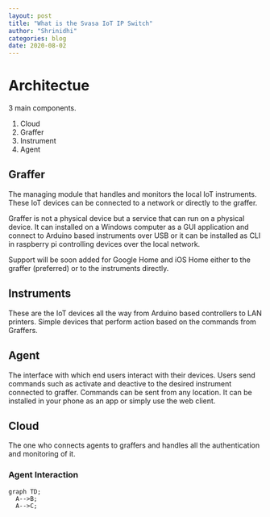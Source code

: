 ```yaml
---
layout: post
title: "What is the Svasa IoT IP Switch"
author: "Shrinidhi"
categories: blog
date: 2020-08-02
---
```


# Architectue

3 main components. 

1. Cloud
2. Graffer
3. Instrument
4. Agent

## Graffer

The managing module that handles and monitors the local IoT instruments. These IoT devices can be connected to a network or directly to the graffer.

Graffer is not a physical device but a service that can run on a physical device. It can installed on a Windows computer as a GUI application and connect to Arduino based instruments over USB or it can be installed as CLI in raspberry pi controlling devices over the local network.

Support will be soon added for Google Home and iOS Home either to the graffer (preferred) or to the instruments directly.

## Instruments

These are the IoT devices all the way from Arduino based controllers to LAN printers. Simple devices that perform action based on the commands from Graffers.

## Agent

The interface with which end users interact with their devices. Users send commands such as activate and deactive to the desired instrument connected to graffer. Commands can be sent from any location. It can be installed in your phone as an app or simply use the web client.

## Cloud

The one who connects agents to graffers and handles all the authentication and monitoring of it.

### Agent Interaction

```mermaid
graph TD;
  A-->B;
  A-->C;
```

